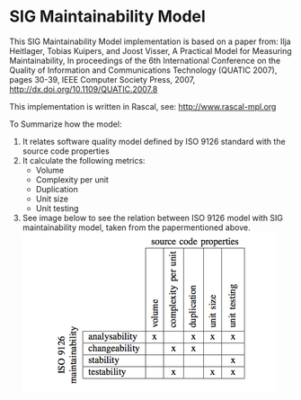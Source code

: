 SIG Maintainability Model
=========================

This SIG Maintainability Model implementation is based on a paper from: Ilja Heitlager, Tobias Kuipers, and Joost Visser, A Practical Model for Measuring Maintainability, In proceedings of the 6th International Conference on the Quality of Information and Communications Technology (QUATIC 2007), pages 30-39, IEEE Computer Society Press, 2007, http://dx.doi.org/10.1109/QUATIC.2007.8

This implementation is written in Rascal, see: http://www.rascal-mpl.org

To Summarize how the model:
1. It relates software quality model defined by ISO 9126 standard with the source code properties
2. It calculate the following metrics:
   * Volume
   * Complexity per unit
   * Duplication
   * Unit size
   * Unit testing
3. See image below to see the relation between ISO 9126 model with SIG maintainability model, taken from the papermentioned above.
![SIG Maintainability Model](misc/img/sigmm.png)


